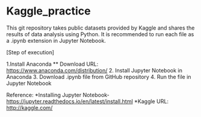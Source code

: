 # Kaggle_practice
This git repository takes public datasets provided by Kaggle and shares the results of data analysis using Python. It is recommended to run each file as a .ipynb extension in Jupyter Notebook.


[Step of execution]

1.Install Anaconda
** Download URL: https://www.anaconda.com/distribution/
2. Install Jupyter Notebook in Anaconda
3. Download .ipynb file from GitHub repository
4. Run the file in Jupyter Notebook

Reference:
*Installing Jupyter Notebook-https://jupyter.readthedocs.io/en/latest/install.html
*Kaggle URL: http://kaggle.com/
